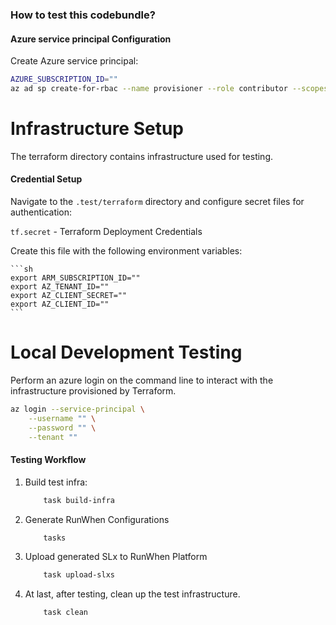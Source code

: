 ### How to test this codebundle? 

#### Azure service principal Configuration

Create Azure service principal:

```sh
AZURE_SUBSCRIPTION_ID=""
az ad sp create-for-rbac --name provisioner --role contributor --scopes /subscriptions/${AZURE_SUBSCRIPTION_ID}
```

# Infrastructure Setup
The terraform directory contains infrastructure used for testing. 


#### Credential Setup

Navigate to the `.test/terraform` directory and configure secret files for authentication:

`tf.secret` - Terraform Deployment Credentials

Create this file with the following environment variables:

	```sh
	export ARM_SUBSCRIPTION_ID=""
    export AZ_TENANT_ID=""
    export AZ_CLIENT_SECRET=""
    export AZ_CLIENT_ID=""
	```


# Local Development Testing

Perform an azure login on the command line to interact with the infrastructure provisioned by Terraform. 


```sh
az login --service-principal \
    --username "" \
    --password "" \
    --tenant ""
```

####  Testing Workflow

1. Build test infra:
	```sh
		task build-infra
	```	

2. Generate RunWhen Configurations
	```sh
		tasks
	```

3. Upload generated SLx to RunWhen Platform

	```sh
		task upload-slxs
	```

4. At last, after testing, clean up the test infrastructure.

    ```sh
        task clean
    ```
